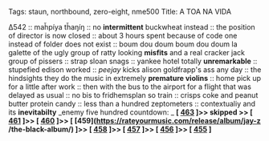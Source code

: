 Tags: staun, northbound, zero-eight, nme500
Title: A TOA NA VIDA 
  
∆542 :: maȟpíya tȟaŋíŋ :: no **intermittent** buckwheat instead :: the position of director is now closed :: about 3 hours spent because of code one instead of folder does not exist :: boum dou doum boum dou doum  la galette of the ugly group of ratty looking **misfits** and a real cracker jack group of pissers :: strap sloan snags :: yankee hotel totally **unremarkable** :: stupefied edison worked :: _peejay_ kicks alison goldfrapp's ass any day :: the hindsights they do the music in extremely **premature violins** :: home pick up for a little after work :: then with the bus to the airport for a flight that was delayed as usual :: no bis to fridhemsplan so train :: crisps coke and peanut butter protein candy :: less than a hundred zeptometers :: contextualiy and its **inevitabilty** 
_enemy five hundred countdown: _ **[ [463](https://rateyourmusic.com/release/album/the-breeders/pod/) ]>> skipped >> [ [461](https://rateyourmusic.com/release/album/manic-street-preachers/generation-terrorists/) ]>> [ [460](https://rateyourmusic.com/release/album/nirvana/bleach/) ]>> [ [459](https://rateyourmusic.com/release/album/jay-z /the-black-album/) ]>> [ [458](https://rateyourmusic.com/release/album/wilco/yankee-hotel-foxtrot/) ]>> [ [457](https://rateyourmusic.com/release/album/goldfrapp/black-cherry/) ]>> [ [456](https://rateyourmusic.com/release/album/frank-sinatra/september-of-my-years/) ]>> [ [455](https://rateyourmusic.com/release/album/vampire-weekend/vampire-weekend/) ]**
